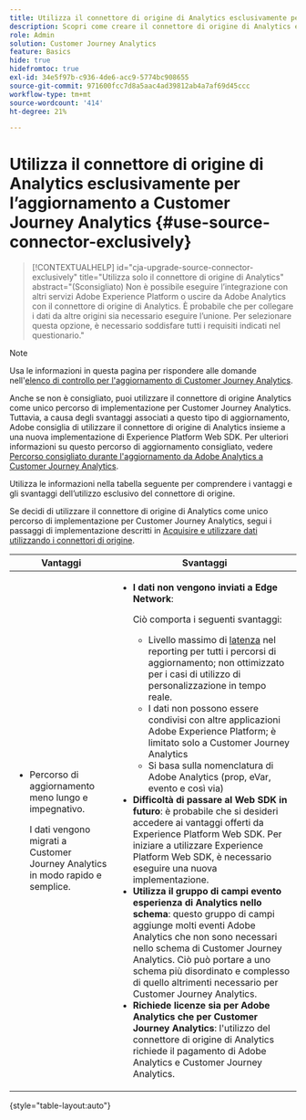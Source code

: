 ```yaml
---
title: Utilizza il connettore di origine di Analytics esclusivamente per l’aggiornamento a Customer Journey Analytics
description: Scopri come creare il connettore di origine di Analytics e mappare i campi
role: Admin
solution: Customer Journey Analytics
feature: Basics
hide: true
hidefromtoc: true
exl-id: 34e5f97b-c936-4de6-acc9-5774bc908655
source-git-commit: 971600fcc7d8a5aac4ad39812ab4a7af69d45ccc
workflow-type: tm+mt
source-wordcount: '414'
ht-degree: 21%

---
```


# Utilizza il connettore di origine di Analytics esclusivamente per l’aggiornamento a Customer Journey Analytics {#use-source-connector-exclusively}

<!-- markdownlint-disable MD034 -->

>[!CONTEXTUALHELP]
>id="cja-upgrade-source-connector-exclusively"
>title="Utilizza solo il connettore di origine di Analytics"
>abstract="(Sconsigliato) Non è possibile eseguire l’integrazione con altri servizi Adobe Experience Platform o uscire da Adobe Analytics con il connettore di origine di Analytics. È probabile che per collegare i dati da altre origini sia necessario eseguire l’unione. Per selezionare questa opzione, è necessario soddisfare tutti i requisiti indicati nel questionario."

<!-- markdownlint-enable MD034 -->

>[!NOTE]
> 
>Usa le informazioni in questa pagina per rispondere alle domande nell&#39;[elenco di controllo per l&#39;aggiornamento di Customer Journey Analytics](https://gigazelle.github.io/cja-ttv/).

Anche se non è consigliato, puoi utilizzare il connettore di origine Analytics come unico percorso di implementazione per Customer Journey Analytics. Tuttavia, a causa degli svantaggi associati a questo tipo di aggiornamento, Adobe consiglia di utilizzare il connettore di origine di Analytics insieme a una nuova implementazione di Experience Platform Web SDK. Per ulteriori informazioni su questo percorso di aggiornamento consigliato, vedere [Percorso consigliato durante l&#39;aggiornamento da Adobe Analytics a Customer Journey Analytics](/help/getting-started/cja-upgrade/cja-upgrade-recommendations.md).

Utilizza le informazioni nella tabella seguente per comprendere i vantaggi e gli svantaggi dell’utilizzo esclusivo del connettore di origine.

Se decidi di utilizzare il connettore di origine di Analytics come unico percorso di implementazione per Customer Journey Analytics, segui i passaggi di implementazione descritti in [Acquisire e utilizzare dati utilizzando i connettori di origine](/help/data-ingestion/sources.md).

| Vantaggi | Svantaggi |
|----------|---------|
| <ul><li>Percorso di aggiornamento meno lungo e impegnativo. <p>I dati vengono migrati a Customer Journey Analytics in modo rapido e semplice.</p></li></ul> | <ul><li>**I dati non vengono inviati a Edge Network**: <p>Ciò comporta i seguenti svantaggi:</p><ul><li>Livello massimo di [latenza](/help/technotes/guardrails.md#latencies) nel reporting per tutti i percorsi di aggiornamento; non ottimizzato per i casi di utilizzo di personalizzazione in tempo reale.</li><li>I dati non possono essere condivisi con altre applicazioni Adobe Experience Platform; è limitato solo a Customer Journey Analytics</li><li>Si basa sulla nomenclatura di Adobe Analytics (prop, eVar, evento e così via)</li></ul><li>**Difficoltà di passare al Web SDK in futuro**: è probabile che si desideri accedere ai vantaggi offerti da Experience Platform Web SDK. Per iniziare a utilizzare Experience Platform Web SDK, è necessario eseguire una nuova implementazione.</li><li>**Utilizza il gruppo di campi evento esperienza di Analytics nello schema**: questo gruppo di campi aggiunge molti eventi Adobe Analytics che non sono necessari nello schema di Customer Journey Analytics.  Ciò può portare a uno schema più disordinato e complesso di quello altrimenti necessario per Customer Journey Analytics.</li><li>**Richiede licenze sia per Adobe Analytics che per Customer Journey Analytics**: l&#39;utilizzo del connettore di origine di Analytics richiede il pagamento di Adobe Analytics e Customer Journey Analytics.</li></ul> |

{style="table-layout:auto"}
